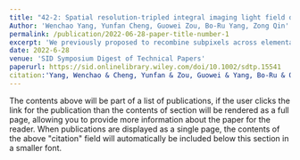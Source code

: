 ```yaml
---
title: "42‐2: Spatial resolution‐tripled integral imaging light field displays with no loss of angular resolution by recombining subpixels with zero sampling error"
Author: 'Wenchao Yang, Yunfan Cheng, Guowei Zou, Bo-Ru Yang, Zong Qin'
permalink: /publication/2022-06-28-paper-title-number-1
excerpt: 'We previously proposed to recombine subpixels across elemental images to triple the spatial resolution of integral imaging light field displays; however, the sampling errors of subpixels force us to waive a portion of subpixels, resulting in a reduced angular resolution. In this study, the sampling errors of all subpixels are demonstrated to be zero under a specific system configuration; thus, no angular resolution is lost with a tripled spatial resolution.'
date: 2022-6-28
venue: 'SID Symposium Digest of Technical Papers'
paperurl: https://sid.onlinelibrary.wiley.com/doi/10.1002/sdtp.15541
citation:'Yang, Wenchao & Cheng, Yunfan & Zou, Guowei & Yang, Bo-Ru & Qin, Zong. (2022). 42‐2: Spatial resolution‐tripled integral imaging light field displays with no loss of angular resolution by recombining subpixels with zero sampling error. SID Symposium Digest of Technical Papers. 53. 528-532. 10.1002/sdtp.15541. '
---
```


The contents above will be part of a list of publications, if the user clicks the link for the publication than the contents of section will be rendered as a full page, allowing you to provide more information about the paper for the reader. When publications are displayed as a single page, the contents of the above "citation" field will automatically be included below this section in a smaller font.
